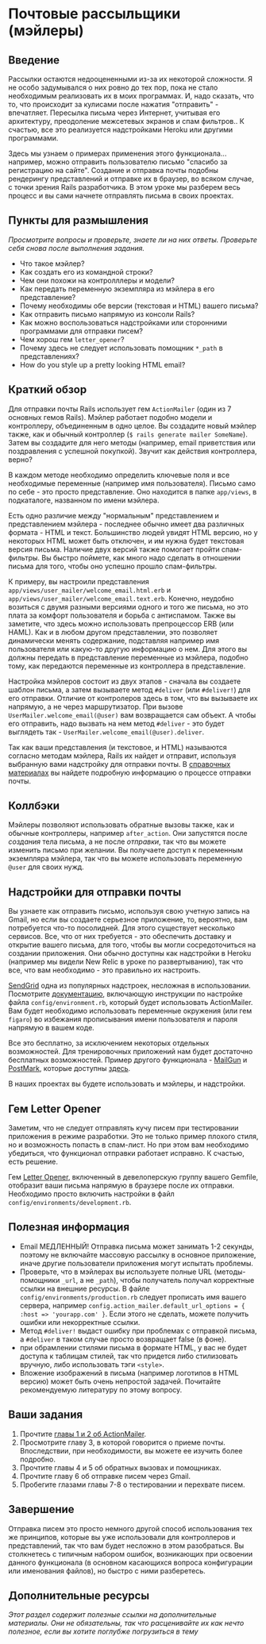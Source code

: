 # Почтовые рассыльщики (мэйлеры)

## Введение

Рассылки остаются недооцененными из-за их некоторой сложности. Я не особо задумывался о них ровно до тех пор, пока не стало необходимым реализовать их в моих программах. И, надо сказать, что то, что происходит за кулисами после нажатия "отправить" - впечатляет. Пересылка письма через Интернет, учитывая его архитектуру, преодоление межсетевых экранов и спам фильтров.. К счастью, все это реализуется надстройками Heroku или другими программами.

Здесь мы узнаем о примерах применения этого функционала... например, можно отправить пользователю письмо "спасибо за регистрацию на сайте". Создание и отправка почты подобны рендерингу представлений и отправке их в браузер, во всяком случае, с точки зрения Rails разработчика. В этом уроке мы разберем весь процесс и вы сами начнете отправлять письма в своих проектах.

## Пункты для размышления

*Просмотрите вопросы и проверьте, знаете ли на них ответы. Проверьте себя снова после выполнения задания.*


* Что такое мэйлер?
* Как создать его из командной строки?
* Чем они похожи на контролллеры и модели?
* Как передать переменную экземпляра из мэйлера в его представление?
* Почему необходимы обе версии (текстовая и HTML) вашего письма?
* Как отправить письмо напрямую из консоли Rails?
* Как можно воспользоваться надстройками или сторонними программами для отправки писем?
* Чем хорош гем `letter_opener`?
* Почему здесь не следует использовать помощник `*_path` в представлениях?
* How do you style up a pretty looking HTML email?

## Краткий обзор

Для отправки почты Rails использует гем `ActionMailer` (один из 7 основных гемов Rails). Мэйлер работает подобно модели и контроллеру, объединенным в одно целое. Вы создадите новый мэйлер также, как и обычный контроллер (`$ rails generate mailer SomeName`). Затем вы создадите для него методы (например, email приветствия или поздравления с успешной покупкой). Звучит как действия контроллера, верно?

В каждом методе необходимо определить ключевые поля и все необходимые переменные (например имя пользователя). Письмо само по себе - это просто представление. Оно находится в папке `app/views`, в подкаталоге, названном по имени мэйлера.

Есть одно различие между "нормальным" представлением и представлением мэйлера - последнее обычно имеет два различных формата - HTML и текст. Большинство людей увидят HTML версию, но у некоторых HTML может быть отключен, и им нужна будет текстовая версия письма. Наличие двух версий также помогает пройти спам-фильтры. Вы быстро поймете, как много надо сделать в отношении письма для того, чтобы оно успешно прошло спам-фильтры.

К примеру, вы настроили представления `app/views/user_mailer/welcome_email.html.erb` и `app/views/user_mailer/welcome_email.text.erb`. Конечно, неудобно возиться с двумя разными версиями одного и того же письма, но это плата за комфорт пользователя и борьба с антиспамом. Также вы заметите, что здесь можно использовать препроцессор ERB (или HAML). Как и в любом другом представлении, это позволяет динамически менять содержание, подставляя например имя пользователя или какую-то другую информацию о нем. Для этого вы должны передать в представление переменные из мэйлера, подобно тому, как передаются переменные из контроллера в представление.

Настройка мэйлеров состоит из двух этапов - сначала вы создаете шаблон письма, а затем вызываете метод `#deliver` (или `#deliver!`) для его отправки. Отличие от контролеров здесь в том, что вы вызываете их напрямую, а не через маршрутизатор. При вызове `UserMailer.welcome_email(@user)` вам возвращается сам объект. А чтобы его отправить, надо вызвать на нем метод `#deliver` - это будет выглядеть так - `UserMailer.welcome_email(@user).deliver`.

Так как ваши представления (и текстовое, и HTML) называются согласно методам мэйлера, Rails их найдет и отправит, используя выбранную вами надстройку для отправки почты. В [справочных материалах](http://rusrails.ru/action-mailer-basics) вы найдете подробную информацию о процессе отправки почты.

## Коллбэки

Мэйлеры позволяют использовать обратные вызовы также, как и обычные контроллеры, например `after_action`. Они запустятся после *создания* тела письма, а не после *отправки*, так что вы можете изменить письмо при желании. Вы получаете доступ к переменным экземпляра мэйлера, так что вы можете использовать переменную `@user` для своих нужд.

## Надстройки для отправки почты

Вы узнаете как отправить письмо, используя свою учетную запись на Gmail, но если вы создаете серьезное приложение, то, вероятно, вам потребуется что-то посолидней. Для этого существует несколько сервисов. Все, что от них требуется - это обеспечить доставку и открытие вашего письма, для того, чтобы вы могли сосредоточиться на создании приложения. Они обычно доступны как надстройки в Heroku (например мы видели New Relic в уроке по развертыванию), так что все, что вам необходимо - это правильно их настроить.

[SendGrid](https://addons.heroku.com/sendgrid#1500000) одна из популярных надстроек, несложная в использовании. Посмотрите [документацию](https://devcenter.heroku.com/articles/sendgrid), включающую инструкции по настройке файла `config/environment.rb`, который будет использовать ActionMailer. Вам будет необходимо использовать переменные окружения (или гем `figaro`) во избежания прописывания имени пользователя и пароля напрямую в вашем коде.

Все это бесплатно, за исключением некоторых отдельных возможностей. Для тренировочных приложений нам будет достаточно бесплатных возможностей. Пример другого функционала - [MailGun](https://addons.heroku.com/mailgun) и [PostMark](https://addons.heroku.com/postmark), которые доступны [здесь](https://addons.heroku.com/#email-sms).

В наших проектах вы будете использовать и мэйлеры, и надстройки.

## Гем Letter Opener

Заметим, что не следует отправлять кучу писем при тестировании приложения в режиме разработки. Это не только пример плохого стиля, но и возможность попасть в спам-лист. Но при этом вам необходимо убедиться, что функционал отправки работает исправно. К счастью, есть решение.

Гем [Letter Opener](https://github.com/ryanb/letter_opener), включенный в девелоперскую группу вашего Gemfile, отобразит ваши письма напрямую в браузере после их отправки. Необходимо просто включить настройки в файл `config/environments/development.rb`.

## Полезная информация

* Email МЕДЛЕННЫЙ! Отправка письма может занимать 1-2 секунды, поэтому не включайте массовую рассылку в основное приложение, иначе другие пользователи приложения могут испытать проблемы.
* Проверьте, что в мэйлерах вы используете полные URL (методы-помощники `_url`, а не `_path`), чтобы получатель получал корректные ссылки на внешние ресурсы. В файле `config/environments/production.rb` следует прописать имя вашего сервера, например `config.action_mailer.default_url_options = { :host => 'yourapp.com' }`. Если этого не сделать, можете получить ошибки или некорректные ссылки.
* Метод `#deliver!` выдаст ошибку при проблемах с отправкой письма, а `#deliver` в таком случае просто возвращает false (в фоне).
* при обрамлении стилями письма в формате HTML, у вас не будет доступа к таблицам стилей, так что придется либо стилизовать вручную, либо использовать тэги `<style>`.
* Вложение изображений в письма (например логотипов в HTML версию) может быть очень непростой задачей. Почитайте рекомендуемую литературу по этому вопросу.

## Ваши задания

1. Прочтите [главы 1 и 2 об ActionMailer](http://rusrails.ru/action-mailer-basics).  
2. Просмотрите главу 3, в которой говорится о приеме почты. Впоследствии, при необходимости, вы можете ее изучить более подробно.
3. Прочтите главы 4 и 5 об обратных вызовах и помощниках.
4. Прочтите главу 6 об отправке писем через Gmail.
5. Пробегите глазами главы 7-8 о тестировании и перехвате писем.

## Завершение

Отправка писем это просто немного другой способ использования тех же принципов, которые вы уже использовали для контроллеров и представлений, так что вам будет несложно в этом разобраться. Вы столкнетесь с типичным набором ошибок, возникающих при освоении данного функционала (в основном касающихся вопроса конфигурации или именования файлов), но быстро с ними разберетесь.

## Дополнительные ресурсы

*Этот раздел содержит полезные ссылки на дополнительные материалы. Они не обязательны, так что расценивайте их как нечто полезное, если вы хотите поглубже погрузиться в тему*
